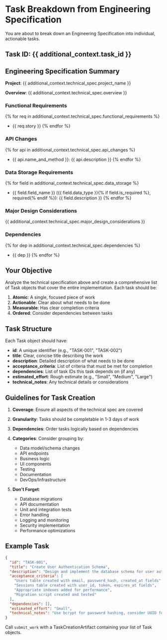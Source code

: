 # Task Breakdown from Engineering Specification

You are about to break down an Engineering Specification into individual, actionable tasks.

## Task ID: {{ additional_context.task_id }}

## Engineering Specification Summary

**Project**: {{ additional_context.technical_spec.project_name }}

**Overview**: {{ additional_context.technical_spec.overview }}

### Functional Requirements
{% for req in additional_context.technical_spec.functional_requirements %}
- {{ req.story }}
{% endfor %}

### API Changes
{% for api in additional_context.technical_spec.api_changes %}
- {{ api.name_and_method }}: {{ api.description }}
{% endfor %}

### Data Storage Requirements
{% for field in additional_context.technical_spec.data_storage %}
- {{ field.field_name }} ({{ field.data_type }}{% if field.is_required %}, required{% endif %}): {{ field.description }}
{% endfor %}

### Major Design Considerations
{{ additional_context.technical_spec.major_design_considerations }}

### Dependencies
{% for dep in additional_context.technical_spec.dependencies %}
- {{ dep }}
{% endfor %}

## Your Objective

Analyze the technical specification above and create a comprehensive list of Task objects that cover the entire implementation. Each task should be:

1. **Atomic**: A single, focused piece of work
2. **Actionable**: Clear about what needs to be done
3. **Measurable**: Has clear completion criteria
4. **Ordered**: Consider dependencies between tasks

## Task Structure

Each Task object should have:
- **id**: A unique identifier (e.g., "TASK-001", "TASK-002")
- **title**: Clear, concise title describing the work
- **description**: Detailed description of what needs to be done
- **acceptance_criteria**: List of criteria that must be met for completion
- **dependencies**: List of task IDs this task depends on (if any)
- **estimated_effort**: Rough estimate (e.g., "Small", "Medium", "Large")
- **technical_notes**: Any technical details or considerations

## Guidelines for Task Creation

1. **Coverage**: Ensure all aspects of the technical spec are covered
2. **Granularity**: Tasks should be completable in 1-3 days of work
3. **Dependencies**: Order tasks logically based on dependencies
4. **Categories**: Consider grouping by:
   - Data model/schema changes
   - API endpoints
   - Business logic
   - UI components
   - Testing
   - Documentation
   - DevOps/Infrastructure

5. **Don't Forget**:
   - Database migrations
   - API documentation
   - Unit and integration tests
   - Error handling
   - Logging and monitoring
   - Security implementation
   - Performance optimizations

## Example Task

```json
{
  "id": "TASK-001",
  "title": "Create User Authentication Schema",
  "description": "Design and implement the database schema for user authentication including users table, sessions table, and required indexes",
  "acceptance_criteria": [
    "Users table created with email, password_hash, created_at fields",
    "Sessions table created with user_id, token, expires_at fields",
    "Appropriate indexes added for performance",
    "Migration script created and tested"
  ],
  "dependencies": [],
  "estimated_effort": "Small",
  "technical_notes": "Use bcrypt for password hashing, consider UUID for session tokens"
}
```

Call `submit_work` with a TaskCreationArtifact containing your list of Task objects.